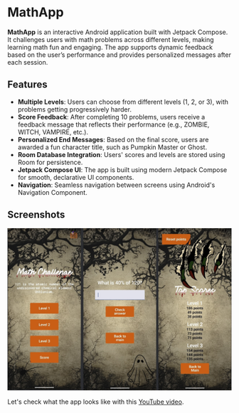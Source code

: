 # MathApp

**MathApp** is an interactive Android application built with Jetpack Compose. It challenges users with math problems across different levels, making learning math fun and engaging. The app supports dynamic feedback based on the user’s performance and provides personalized messages after each session.

## Features

- **Multiple Levels**: Users can choose from different levels (1, 2, or 3), with problems getting progressively harder.
- **Score Feedback**: After completing 10 problems, users receive a feedback message that reflects their performance (e.g., ZOMBIE, WITCH, VAMPIRE, etc.).
- **Personalized End Messages**: Based on the final score, users are awarded a fun character title, such as Pumpkin Master or Ghost.
- **Room Database Integration**: Users' scores and levels are stored using Room for persistence.
- **Jetpack Compose UI**: The app is built using modern Jetpack Compose for smooth, declarative UI components.
- **Navigation**: Seamless navigation between screens using Android's Navigation Component.

## Screenshots

![Math Problem Screen](./gameScreens.jpg)

Let's check what the app looks like with this [YouTube video](https://www.youtube.com/watch?v=8xJomtujrgA).





 

